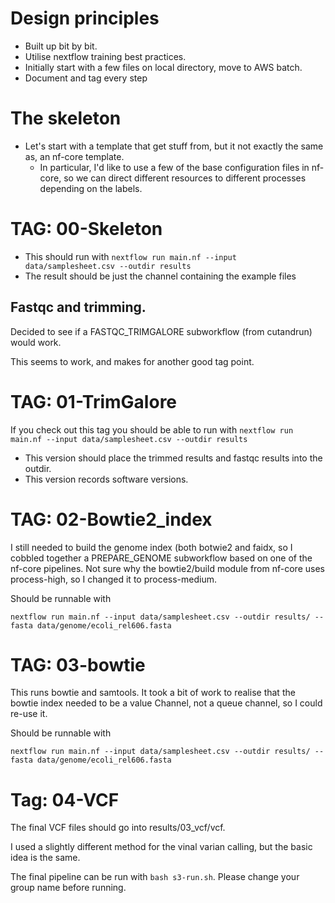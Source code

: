 
# Design principles

- Built up bit by bit.
- Utilise nextflow training best practices.
- Initially start with a few files on local directory, move to AWS batch.
- Document and tag every step

# The skeleton

- Let's start with a template that get stuff from, but it not exactly the same as, an nf-core template.
  - In particular, I'd like to use a few of the base configuration files in nf-core, so we can direct different resources to different processes depending on the labels.

# TAG: 00-Skeleton

- This should run with `nextflow run main.nf --input data/samplesheet.csv --outdir results`
- The result should be just the channel containing the example files


## Fastqc and trimming.

Decided to see if a FASTQC_TRIMGALORE subworkflow (from cutandrun) would work.

This seems to work, and makes for another good tag point.

# TAG: 01-TrimGalore

If you check out this tag you should be able to run with `nextflow run main.nf --input data/samplesheet.csv --outdir results`
- This version should place the trimmed results and fastqc results into the outdir.
- This version records software versions.

# TAG: 02-Bowtie2_index

I still needed to build the genome index (both botwie2 and faidx, so I cobbled together a PREPARE_GENOME subworkflow based on one of the nf-core pipelines.  Not sure why the bowtie2/build module from nf-core uses process-high, so I changed it to process-medium.

Should be runnable with 

    nextflow run main.nf --input data/samplesheet.csv --outdir results/ --fasta data/genome/ecoli_rel606.fasta

# TAG: 03-bowtie

This runs bowtie and samtools. It took a bit of work to realise that the bowtie index needed to be a value Channel, not a queue channel, so I could re-use it.

Should be runnable with 

    nextflow run main.nf --input data/samplesheet.csv --outdir results/ --fasta data/genome/ecoli_rel606.fasta

# Tag: 04-VCF

The final VCF files should go into results/03_vcf/vcf.

I used a slightly different method for the vinal varian calling, but the basic idea is the same.

The final pipeline can be run with `bash s3-run.sh`. Please change your group name before running.

